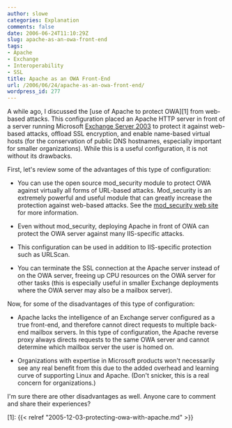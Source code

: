 ```yaml
---
author: slowe
categories: Explanation
comments: false
date: 2006-06-24T11:10:29Z
slug: apache-as-an-owa-front-end
tags:
- Apache
- Exchange
- Interoperability
- SSL
title: Apache as an OWA Front-End
url: /2006/06/24/apache-as-an-owa-front-end/
wordpress_id: 277
---
```


A while ago, I discussed the [use of Apache to protect OWA][1] from web-based attacks. This configuration placed an Apache HTTP server in front of a server running Microsoft [Exchange Server 2003](http://www.microsoft.com/exchange/default.mspx) to protect it against web-based attacks, offload SSL encryption, and enable name-based virtual hosts (for the conservation of public DNS hostnames, especially important for smaller organizations). While this is a useful configuration, it is not without its drawbacks.

First, let's review some of the advantages of this type of configuration:

* You can use the open source mod\_security module to protect OWA against virtually all forms of URL-based attacks. Mod\_security is an extremely powerful and useful module that can greatly increase the protection against web-based attacks. See the [mod_security web site](http://www.modsecurity.org/) for more information.

* Even without mod_security, deploying Apache in front of OWA can protect the OWA server against many IIS-specific attacks.

* This configuration can be used in addition to IIS-specific protection such as URLScan.

* You can terminate the SSL connection at the Apache server instead of on the OWA server, freeing up CPU resources on the OWA server for other tasks (this is especially useful in smaller Exchange deployments where the OWA server may also be a mailbox server).

Now, for some of the disadvantages of this type of configuration:

* Apache lacks the intelligence of an Exchange server configured as a true front-end, and therefore cannot direct requests to multiple back-end mailbox servers. In this type of configuration, the Apache reverse proxy always directs requests to the same OWA server and cannot determine which mailbox server the user is homed on.

* Organizations with expertise in Microsoft products won't necessarily see any real benefit from this due to the added overhead and learning curve of supporting Linux and Apache. (Don't snicker, this is a real concern for organizations.)

I'm sure there are other disadvantages as well. Anyone care to comment and share their experiences?

[1]: {{< relref "2005-12-03-protecting-owa-with-apache.md" >}}
